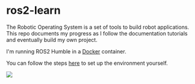 # ros2-learn

The Robotic Operating System is a set of tools to build robot applications. This repo documents my progress as I follow the documentation tutorials and eventually build my own project.

I'm running ROS2 Humble in a <a href="https://www.docker.com/">Docker</a> container.

You can follow the steps <a href="https://docs.ros.org/en/humble/How-To-Guides/Run-2-nodes-in-single-or-separate-docker-containers.html">here</a> to set up the environment yourself.

<p style="align:center">
<img src="https://docs.ros.org/en/humble/_static/humble-small.png" />
</p>
